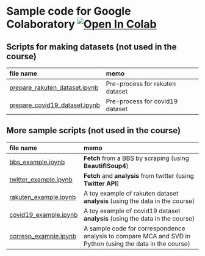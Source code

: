# Sample code for Google Colaboratory [![Open In Colab](https://colab.research.google.com/assets/colab-badge.svg)](https://colab.research.google.com/github/peaceiris/emoji-ime-dictionary/blob/master/generate.ipynb)

## Scripts for making datasets (not used in the course)

| file name | memo |
| :--- | :--- |
|[prepare_rakuten_dataset.ipynb](https://colab.research.google.com/github/haradatm/lecture/blob/master/gssm-202107/05-colab/prepare_datasets/prepare_rakuten_dataset.ipynb) | Pre-process for rakuten dataset |
|[prepare_covid19_dataset.ipynb](https://colab.research.google.com/github/haradatm/lecture/blob/master/gssm-202107/05-colab/prepare_datasets/prepare_covid19_dataset.ipynb) | Pre-process for covid19 dataset |


## More sample scripts (not used in the course)

| file name | memo |
| :--- | :--- |
|[bbs_example.ipynb](https://colab.research.google.com/github/haradatm/lecture/blob/master/gssm-202107/05-colab/fetch_and_analysis/bbs_example.ipynb) | **Fetch** from a BBS by scraping (using **BeautiflSoup4**)|
|[twitter_example.ipynb](https://colab.research.google.com/github/haradatm/lecture/blob/master/gssm-202107/05-colab/fetch_and_analysis/twitter_example.ipynb) | **Fetch** and **analysis** from twitter (using **Twitter API**) |
|[rakuten_example.ipynb](https://colab.research.google.com/github/haradatm/lecture/blob/master/gssm-202107/05-colab/fetch_and_analysis/rakuten_example.ipynb) | A toy example of rakuten dataset **analysis** (using the data in the course)|
|[covid19_example.ipynb](https://colab.research.google.com/github/haradatm/lecture/blob/master/gssm-202107/05-colab/fetch_and_analysis/covid19_example.ipynb) | A toy example of covid19 dataset **analysis** (using the data in the course) |
|[corresp_example.ipynb](https://colab.research.google.com/github/haradatm/lecture/blob/master/gssm-202107/05-colab/fetch_and_analysis/corresp_example.ipynb) | A sample code for correspondence analysis to compare MCA and SVD in Python (using the data in the course) |
